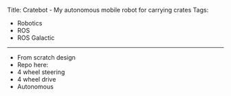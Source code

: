 Title: Cratebot - My autonomous mobile robot for carrying crates
Tags:

- Robotics
- ROS
- ROS Galactic

---

- From scratch design
- Repo here:
- 4 wheel steering
- 4 wheel drive
- Autonomous